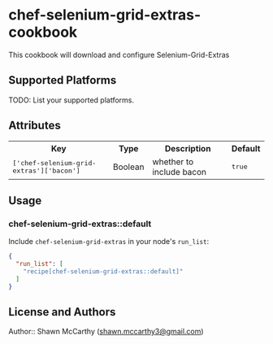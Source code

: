 # chef-selenium-grid-extras-cookbook

This cookbook will download and configure Selenium-Grid-Extras

## Supported Platforms

TODO: List your supported platforms.

## Attributes

<table>
  <tr>
    <th>Key</th>
    <th>Type</th>
    <th>Description</th>
    <th>Default</th>
  </tr>
  <tr>
    <td><tt>['chef-selenium-grid-extras']['bacon']</tt></td>
    <td>Boolean</td>
    <td>whether to include bacon</td>
    <td><tt>true</tt></td>
  </tr>
</table>

## Usage

### chef-selenium-grid-extras::default

Include `chef-selenium-grid-extras` in your node's `run_list`:

```json
{
  "run_list": [
    "recipe[chef-selenium-grid-extras::default]"
  ]
}
```

## License and Authors

Author:: Shawn McCarthy (shawn.mccarthy3@gmail.com)

